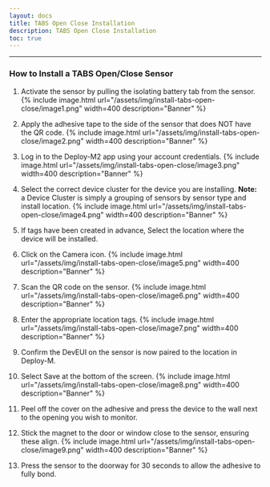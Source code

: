 ```yaml
---    
layout: docs    
title: TABS Open Close Installation    
description: TABS Open Close Installation    
toc: true    
---    
```

---------------------------------------    
### How to Install a TABS Open/Close Sensor 

1.  Activate the sensor by pulling the isolating battery tab from the sensor.
   {% include image.html url="/assets/img/install-tabs-open-close/image1.png" width=400 description="Banner" %}

2.  Apply the adhesive tape to the side of the sensor that does NOT have the QR code.
   {% include image.html url="/assets/img/install-tabs-open-close/image2.png" width=400 description="Banner" %}

3.  Log in to the Deploy-M2 app using your account credentials.
   {% include image.html url="/assets/img/install-tabs-open-close/image3.png" width=400 description="Banner" %}

4.  Select the correct device cluster for the device you are installing.
    **Note:** a Device Cluster is simply a grouping of sensors by sensor type and install location.
   {% include image.html url="/assets/img/install-tabs-open-close/image4.png" width=400 description="Banner" %}

5.  If tags have been created in advance, Select the location where the device will be installed.

6.  Click on the Camera icon.
   {% include image.html url="/assets/img/install-tabs-open-close/image5.png" width=400 description="Banner" %}

7.  Scan the QR code on the sensor.
   {% include image.html url="/assets/img/install-tabs-open-close/image6.png" width=400 description="Banner" %}

8.  Enter the appropriate location tags.
   {% include image.html url="/assets/img/install-tabs-open-close/image7.png" width=400 description="Banner" %}

9.  Confirm the DevEUI on the sensor is now paired to the location in Deploy-M.

10. Select Save at the bottom of the screen.
   {% include image.html url="/assets/img/install-tabs-open-close/image8.png" width=400 description="Banner" %}

11. Peel off the cover on the adhesive and press the device to the wall next to the opening you wish to monitor.

12. Stick the magnet to the door or window close to the sensor, ensuring these align.
   {% include image.html url="/assets/img/install-tabs-open-close/image9.png" width=400 description="Banner" %}

13. Press the sensor to the doorway for 30 seconds to allow the adhesive to fully bond.